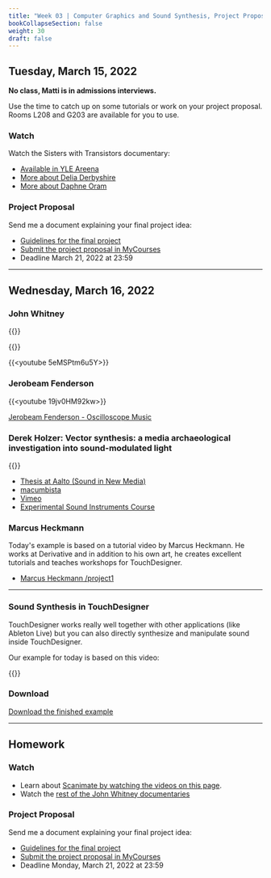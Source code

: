 ```yaml
---
title: "Week 03 | Computer Graphics and Sound Synthesis, Project Proposals"
bookCollapseSection: false
weight: 30
draft: false
---
```


## Tuesday, March 15, 2022

**No class, Matti is in admissions interviews.**

Use the time to catch up on some tutorials or work on your project proposal. Rooms L208 and G203 are available for you to use.

### Watch

Watch the Sisters with Transistors documentary:

- [Available in YLE Areena](https://areena.yle.fi/1-50787806)
- [More about Delia Derbyshire](https://learn.newmedia.dog/courses/audiovisual-studio/av-timeline/delia-derbyshire/)
- [More about Daphne Oram](https://learn.newmedia.dog/courses/audiovisual-studio/av-timeline/daphne-oram/)

### Project Proposal

Send me a document explaining your final project idea:

- [Guidelines for the final project](../final-project/)
- [Submit the project proposal in MyCourses](https://mycourses.aalto.fi/course/view.php?id=34164&section=1)
- Deadline March 21, 2022 at 23:59

---

## Wednesday, March 16, 2022

### John Whitney

{{<youtube uunwKF7AUkc>}}

{{<youtube cP5Mj6ZvZJc>}}

{{<youtube 5eMSPtm6u5Y>}}

### Jerobeam Fenderson

{{<youtube 19jv0HM92kw>}}

[Jerobeam Fenderson - Oscilloscope Music](https://oscilloscopemusic.com)

### Derek Holzer: Vector synthesis: a media archaeological investigation into sound-modulated light

{{<youtube YxFD2eySg0M>}}

- [Thesis at Aalto (Sound in New Media)](https://aaltodoc.aalto.fi/handle/123456789/38066)
- [macumbista](https://macumbista.net/)
- [Vimeo](https://vimeo.com/macumbista)
- [Experimental Sound Instruments Course](https://courses.aalto.fi/s/course/a053X000012QzMwQAK/experimental-sound-instruments?language=en_US)

### Marcus Heckmann

Today's example is based on a tutorial video by Marcus Heckmann. He works at Derivative and in addition to his own art, he creates excellent tutorials and teaches workshops for TouchDesigner.

- [Marcus Heckmann /project1](https://project1.net/)

---

### Sound Synthesis in TouchDesigner

TouchDesigner works really well together with other applications (like Ableton Live) but you can also directly synthesize and manipulate sound inside TouchDesigner.

Our example for today is based on this video:

{{<youtube lY1wMF9jQQo>}}

### Download

[Download the finished example](./files/w3-sound_synthesis.zip)

---

## Homework

### Watch

- Learn about [Scanimate by watching the videos on this page](../av-timeline/scanimate).
- Watch the [rest of the John Whitney documentaries](../av-timeline/john-whitney)

### Project Proposal

Send me a document explaining your final project idea:

- [Guidelines for the final project](../final-project/)
- [Submit the project proposal in MyCourses](https://mycourses.aalto.fi/course/view.php?id=34164&section=1)
- Deadline Monday, March 21, 2022 at 23:59